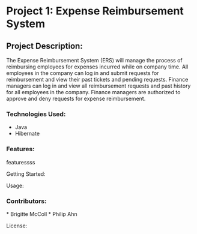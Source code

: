 <h1>Project 1: Expense Reimbursement System</h1>

<h2>Project Description:</h2>

The Expense Reimbursement System (ERS) will manage the process of reimbursing employees for expenses incurred while on company time. All employees in the company can log in and submit requests for reimbursement and view their past tickets and pending requests. Finance managers can log in and view all reimbursement requests and past history for all employees in the company. Finance managers are authorized to approve and deny requests for expense reimbursement.

<h3>Technologies Used:</h3>

* Java
* Hibernate

<h3>Features:</h3>

featuressss


Getting Started:

Usage:

<h3>Contributors:</h3>
* Brigitte McColl
* Philip Ahn

License:
